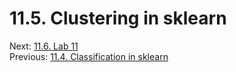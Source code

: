 # 11.5. Clustering in sklearn

Next: [11.6. Lab 11](../CH11/11.6.%20Lab%2011.md)<br>
Previous: [11.4. Classification in sklearn](../CH11/11.4.%20Classification%20in%20sklearn.md)
